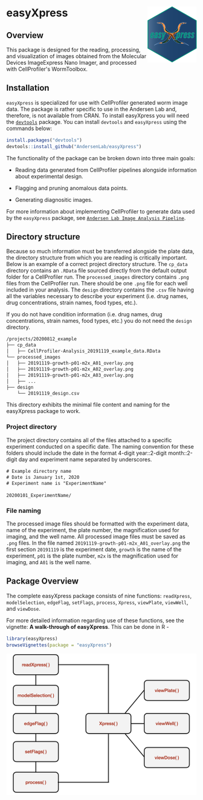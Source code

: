 # easyXpress <img src="man/figures/logo.png" alt="hex" align = "right" width="130" />

## Overview 
This package is designed for the reading, processing, and visualization of images obtained from the Molecular Devices ImageExpress Nano Imager, and processed with CellProfiler's WormToolbox. 

## Installation
`easyXpress` is specialized for use with CellProfiler generated worm image data. The package is rather specific to use in the Andersen Lab and, therefore, is not available from CRAN. To install easyXpress you will need the [`devtools`](https://github.com/hadley/devtools) package. You can install `devtools` and `easyXpress` using the commands below:

```r
install.packages("devtools")
devtools::install_github("AndersenLab/easyXpress")
```

The functionality of the package can be broken down into three main goals:

+ Reading data generated from CellProfiler pipelines alongside information about experimental design.

+ Flagging and pruning anomalous data points.

+ Generating diagnositic images.

For more information about implementing CellProfiler to generate data used by the `easyXpress` package, see [`Andersen Lab Image Analysis Pipeline`](https://github.com/AndersenLab/CellProfiler).

## Directory structure

Because so much information must be transferred alongside the plate data, the directory structure 
from which you are reading is critically important. Below is an example of a correct project directory structure. 
The `cp_data` directory contains an `.RData` file sourced directly from the default output folder for a CellProfiler run. 
The `processed_images` directory contains `.png` files from the CellProfiler run. There should be one `.png` file 
for each well included in your analysis. The `design` directory contains the `.csv` file having all the variables necessary
to describe your experiment (i.e. drug names, drug concentrations, strain names, food types, etc.).    
  
If you do not have condition information (i.e. drug names, drug concentrations, strain names, food types, etc.) 
you do not need the `design` directory.

```
/projects/20200812_example
├── cp_data
│   ├── CellProfiler-Analysis_20191119_example_data.RData
└── processed_images
│   ├── 20191119-growth-p01-m2x_A01_overlay.png
│   ├── 20191119-growth-p01-m2x_A02_overlay.png
│   ├── 20191119-growth-p01-m2x_A03_overlay.png
│   ├── ...    
├── design
    └── 20191119_design.csv
```
This directory exhibits the minimal file content and naming for the easyXpress package to work.

### Project directory

The project directory contains all of the files attached to a specific experiment conducted on a specific date. 
The naming convention for these folders should include the date in the format 4-digit year::2-digit month::2-digit day 
and experiment name separated by underscores. 

```
# Example directory name
# Date is January 1st, 2020
# Experiment name is "ExperimentName"

20200101_ExperimentName/
```

### File naming

The processed image files should be formatted with the experiment data, name of the experiment, the plate number, 
the magnification used for imaging, and the well name. All processed image files must be saved as `.png` files. 
In the file named `20191119-growth-p01-m2x_A01_overlay.png` the first section `20191119` is the experiment date, 
`growth` is the name of the experiment, `p01` is the plate number, `m2x` is the magnification used for imaging, 
and `A01` is the well name.

## Package Overview 
The complete easyXpress package consists of nine functions: 
`readXpress`, `modelSelection`, `edgeFlag`, `setFlags`, `process`, `Xpress`, `viewPlate`, `viewWell`, and `viewDose`.

For more detailed information regarding use of these functions, see the vignette: **A walk-through of easyXpress**.
This can be done in R -

```r
library(easyXpress)
browseVignettes(package = "easyXpress")
```

<img src="man/figures/Overview.png" width=600 />



  

